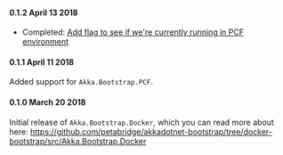 #### 0.1.2 April 13 2018 ####
* Completed: [Add flag to see if we're currently running in PCF environment](https://github.com/petabridge/akkadotnet-bootstrap/issues/9)

#### 0.1.1 April 11 2018 ####
Added support for `Akka.Bootstrap.PCF`.

#### 0.1.0 March 20 2018 ####
Initial release of `Akka.Bootstrap.Docker`, which you can read more about here: https://github.com/petabridge/akkadotnet-bootstrap/tree/docker-bootstrap/src/Akka.Bootstrap.Docker